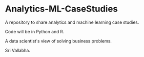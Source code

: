 # Analytics-ML-CaseStudies

A repository to share analytics and machine learning case studies.

Code will be in Python and R.

A data scientist's view of solving business problems.

Sri Vallabha.
